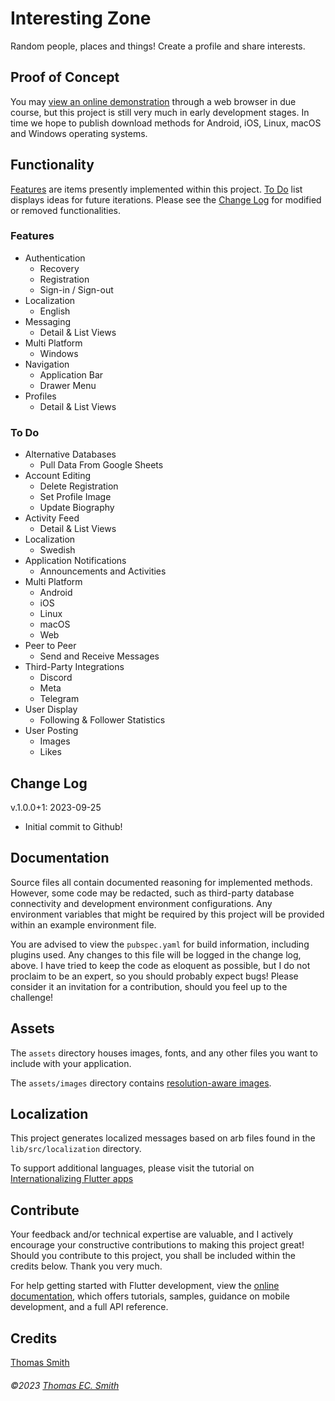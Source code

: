 # Interesting Zone

Random people, places and things! Create a profile and share interests.

## Proof of Concept

You may [view an online demonstration](https://interesting.zone) through a web browser in due course, but this project is still very much in early development stages. In time we hope to publish download methods for Android, iOS, Linux, macOS and Windows operating systems.

## Functionality

[Features](#features) are items presently implemented within this project. [To Do](#to-do) list displays ideas for future iterations. Please see the [Change Log](#change-log) for modified or removed functionalities.

### Features

+ Authentication
  + Recovery
  + Registration
  + Sign-in / Sign-out
+ Localization
  + English
+ Messaging
  + Detail & List Views
+ Multi Platform
  + Windows
+ Navigation
  + Application Bar
  + Drawer Menu  
+ Profiles
  + Detail & List Views

### To Do

+ Alternative Databases
  + Pull Data From Google Sheets
+ Account Editing
  + Delete Registration
  + Set Profile Image
  + Update Biography
+ Activity Feed
  + Detail & List Views
+ Localization
  + Swedish
+ Application Notifications
  + Announcements and Activities
+ Multi Platform
  + Android
  + iOS
  + Linux
  + macOS
  + Web
+ Peer to Peer
  + Send and Receive Messages
+ Third-Party Integrations
  + Discord
  + Meta
  + Telegram
+ User Display
  + Following & Follower Statistics
+ User Posting
  + Images
  + Likes

## Change Log

v.1.0.0+1: 2023-09-25
+ Initial commit to Github!

## Documentation

Source files all contain documented reasoning for implemented methods. However, some code may be redacted, such as third-party database connectivity and development environment configurations. Any environment variables that might be required by this project will be provided within an example environment file.

You are advised to view the ``pubspec.yaml`` for build information, including plugins used. Any changes to this file will be logged in the change log, above. I have tried to keep the code as eloquent as possible, but I do not proclaim to be an expert, so you should probably expect bugs! Please consider it an invitation for a contribution, should you feel up to the challenge!

## Assets

The `assets` directory houses images, fonts, and any other files you want to
include with your application.

The `assets/images` directory contains [resolution-aware
images](https://flutter.dev/docs/development/ui/assets-and-images#resolution-aware).

## Localization

This project generates localized messages based on arb files found in
the `lib/src/localization` directory.

To support additional languages, please visit the tutorial on
[Internationalizing Flutter
apps](https://flutter.dev/docs/development/accessibility-and-localization/internationalization)

## Contribute

Your feedback and/or technical expertise are valuable, and I actively encourage your constructive contributions to making this project great! Should you contribute to this project, you shall be included within the credits below. Thank you very much.

For help getting started with Flutter development, view the [online documentation](https://flutter.dev/docs), which offers tutorials, samples, guidance on mobile development, and a full API reference.

## Credits

[Thomas Smith](https://github.com/tec-smith)

###### ©2023 [Thomas EC. Smith](https://github.com/tecsmith_info)
